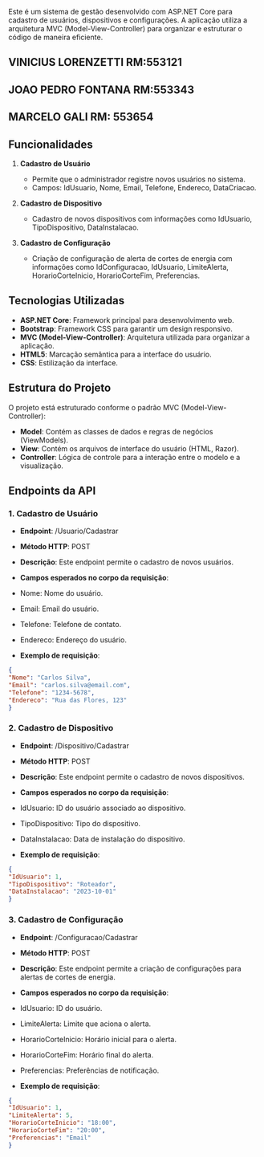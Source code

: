 Este é um sistema de gestão desenvolvido com ASP.NET Core para cadastro de usuários, dispositivos e configurações. A aplicação utiliza a arquitetura MVC (Model-View-Controller) para organizar e estruturar o código de maneira eficiente.

## VINICIUS LORENZETTI RM:553121
## JOAO PEDRO FONTANA RM:553343
## MARCELO GALI RM: 553654
## Funcionalidades

1. **Cadastro de Usuário**
   - Permite que o administrador registre novos usuários no sistema.
   - Campos: IdUsuario, Nome, Email, Telefone, Endereco, DataCriacao.

2. **Cadastro de Dispositivo**
   - Cadastro de novos dispositivos com informações como IdUsuario, TipoDispositivo, DataInstalacao.

3. **Cadastro de Configuração**
   - Criação de configuração de alerta de cortes de energia com informações como IdConfiguracao, IdUsuario, LimiteAlerta, HorarioCorteInicio, HorarioCorteFim, Preferencias.

## Tecnologias Utilizadas

- **ASP.NET Core**: Framework principal para desenvolvimento web.
- **Bootstrap**: Framework CSS para garantir um design responsivo.
- **MVC (Model-View-Controller)**: Arquitetura utilizada para organizar a aplicação.
- **HTML5**: Marcação semântica para a interface do usuário.
- **CSS**: Estilização da interface.

## Estrutura do Projeto

O projeto está estruturado conforme o padrão MVC (Model-View-Controller):

- **Model**: Contém as classes de dados e regras de negócios (ViewModels).
- **View**: Contém os arquivos de interface do usuário (HTML, Razor).
- **Controller**: Lógica de controle para a interação entre o modelo e a visualização.

## Endpoints da API

### 1. Cadastro de Usuário

- **Endpoint**: /Usuario/Cadastrar
- **Método HTTP**: POST
- **Descrição**: Este endpoint permite o cadastro de novos usuários.
- **Campos esperados no corpo da requisição**:
- Nome: Nome do usuário.
- Email: Email do usuário.
- Telefone: Telefone de contato.
- Endereco: Endereço do usuário.

- **Exemplo de requisição**:
```json
{
"Nome": "Carlos Silva",
"Email": "carlos.silva@email.com",
"Telefone": "1234-5678",
"Endereco": "Rua das Flores, 123"
}
```

### 2. Cadastro de Dispositivo

- **Endpoint**: /Dispositivo/Cadastrar
- **Método HTTP**: POST
- **Descrição**: Este endpoint permite o cadastro de novos dispositivos.
- **Campos esperados no corpo da requisição**:
- IdUsuario: ID do usuário associado ao dispositivo.
- TipoDispositivo: Tipo do dispositivo.
- DataInstalacao: Data de instalação do dispositivo.

- **Exemplo de requisição**:
```json
{
"IdUsuario": 1,
"TipoDispositivo": "Roteador",
"DataInstalacao": "2023-10-01"
}
```

### 3. Cadastro de Configuração

- **Endpoint**: /Configuracao/Cadastrar
- **Método HTTP**: POST
- **Descrição**: Este endpoint permite a criação de configurações para alertas de cortes de energia.
- **Campos esperados no corpo da requisição**:
- IdUsuario: ID do usuário.
- LimiteAlerta: Limite que aciona o alerta.
- HorarioCorteInicio: Horário inicial para o alerta.
- HorarioCorteFim: Horário final do alerta.
- Preferencias: Preferências de notificação.

- **Exemplo de requisição**:
```json
{
"IdUsuario": 1,
"LimiteAlerta": 5,
"HorarioCorteInicio": "18:00",
"HorarioCorteFim": "20:00",
"Preferencias": "Email"
}

